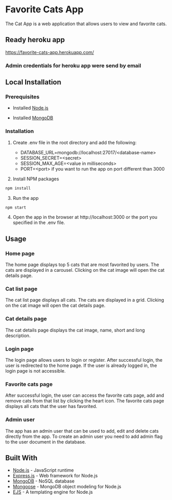 # Favorite Cats App

The Cat App is a web application that allows users to view and favorite cats.


## Ready heroku app

https://favorite-cats-app.herokuapp.com/


### Admin credentials for heroku app were send by email


## Local Installation


### Prerequisites

* Installed [Node.js](https://nodejs.org/en/download/)

* Installed [MongoDB](https://docs.mongodb.com/manual/installation/)


### Installation

1. Create .env file in the root directory and add the following:
    * DATABASE_URL=mongodb://localhost:27017/\<database-name>
    * SESSION_SECRET=\<secret>
    * SESSION_MAX_AGE=\<value in milliseconds>
    * PORT=\<port> if you want to run the app on port different than 3000

2. Install NPM packages

```bash
npm install
```

3. Run the app

```bash
npm start
```

4. Open the app in the browser at http://localhost:3000 or the port you specified in the .env file.


## Usage


### Home page

The home page displays top 5 cats that are most favorited by users. The cats are displayed in a carousel. Clicking on the cat image will open the cat details page.


### Cat list page

The cat list page displays all cats. The cats are displayed in a grid. Clicking on the cat image will open the cat details page.


### Cat details page

The cat details page displays the cat image, name, short and long description.


### Login page

The login page allows users to login or register. After successful login, the user is redirected to the home page. If the user is already logged in, the login page is not accessible.


### Favorite cats page

After successful login, the user can access the favorite cats page, add and remove cats from that list by clicking the heart icon. The favorite cats page displays all cats that the user has favorited.


### Admin user

The app has an admin user that can be used to add, edit and delete cats directly from the app. To create an admin user you need to add admin flag to the user document in the database. 


## Built With

* [Node.js](https://nodejs.org/en/) - JavaScript runtime
* [Express.js](https://expressjs.com/) - Web framework for Node.js
* [MongoDB](https://www.mongodb.com/) - NoSQL database
* [Mongoose](https://mongoosejs.com/) - MongoDB object modeling for Node.js
* [EJS](https://ejs.co/) - A templating engine for Node.js
